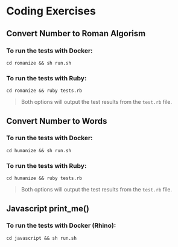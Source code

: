# Coding Exercises

## Convert Number to Roman Algorism

### To run the tests with Docker:

`cd romanize && sh run.sh`

### To run the tests with Ruby:

`cd romanize && ruby tests.rb`

> Both options will output the test results from the `test.rb` file.

## Convert Number to Words

### To run the tests with Docker:

`cd humanize && sh run.sh`

### To run the tests with Ruby:

`cd humanize && ruby tests.rb`

> Both options will output the test results from the `test.rb` file.

## Javascript print_me()

### To run the tests with Docker (Rhino):

`cd javascript && sh run.sh`
